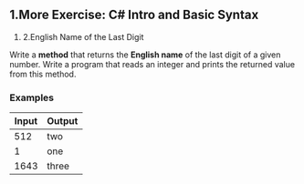 ﻿## 1.More Exercise: C# Intro and Basic Syntax


1. 2.English Name of the Last Digit

Write a **method** that returns the **English name** of the last digit of a given number. Write a program that reads an integer and prints the returned value from this method.

### Examples

| **Input** | **Output** |
| --- | --- |
| 512 | two |
| 1 | one |
| 1643 | three |

